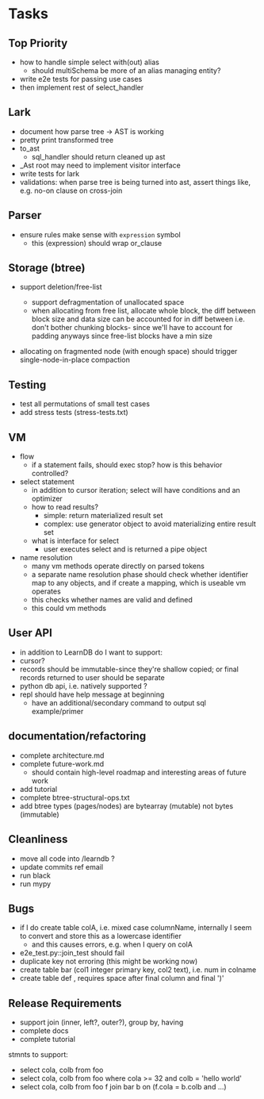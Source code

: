 # Tasks

## Top Priority
- how to handle simple select with(out) alias
  - should multiSchema be more of an alias managing entity?
- write e2e tests for passing use cases
- then implement rest of select_handler


## Lark
  - document how parse tree -> AST is working
  - pretty print transformed tree
  - to_ast 
      - sql_handler should return cleaned up ast
  - _Ast root may need to implement visitor interface
  - write tests for lark
  - validations: when parse tree is being turned into ast, assert things like, e.g. no-on clause on cross-join

## Parser
- ensure rules make sense with `expression` symbol
  - this (expression) should wrap or_clause


## Storage (btree)
- support deletion/free-list  
  - support defragmentation of unallocated space
  - when allocating from free list, allocate whole block, 
    the diff between block size and data size can be accounted for in diff between
    i.e. don't bother chunking blocks- since we'll have to account for padding anyways since free-list blocks have a min size
    
- allocating on fragmented node (with enough space) should trigger 
  single-node-in-place compaction


## Testing
- test all permutations of small test cases
- add stress tests (stress-tests.txt)

## VM
- flow
  - if a statement fails, should exec stop? how is this behavior controlled?
- select statement
  - in addition to cursor iteration; select will have conditions
    and an optimizer
  - how to read results? 
    - simple: return materialized result set       
    - complex: use generator object to avoid materializing entire result set 
  - what is interface for select
    - user executes select and is returned a pipe object
- name resolution
  - many vm methods operate directly on parsed tokens
  - a separate name resolution phase should check whether identifier map to any objects, and if create a mapping, which is useable vm operates
  - this checks whether names are valid and defined
  - this could vm methods


## User API
 - in addition to LearnDB do I want to support:
 - cursor?
 - records should be immutable-since they're shallow copied; or final records returned to user should be separate
 - python db api, i.e. natively supported ?
 - repl should have help message at beginning
   - have an additional/secondary command to output sql example/primer

## documentation/refactoring
- complete architecture.md
- complete future-work.md  
    - should contain high-level roadmap and interesting areas of future work
- add tutorial
- complete btree-structural-ops.txt
- add btree types (pages/nodes) are bytearray (mutable) not bytes (immutable)

## Cleanliness
- move all code into /learndb ?
- update commits ref email
- run black
- run mypy

## Bugs
  - if I do create table colA, i.e. mixed case columnName, internally I seem to convert and store this as a lowercase identifier
    - and this causes errors, e.g. when I query on colA
  - e2e_test.py::join_test should fail
  - duplicate key not erroring (this might be working now)
  - create table bar (col1 integer primary key, col2 text), i.e. num in colname
  - create table def , requires space after final column and final ')'

## Release Requirements
  - support join (inner, left?, outer?), group by, having
  - complete docs
  - complete tutorial

stmnts to support:
  - select cola, colb from foo
  - select cola, colb from foo where cola >= 32 and colb = 'hello world'
  - select cola, colb 
    from foo f
    join bar b
      on (f.cola = b.colb and ...)
